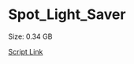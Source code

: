 # Spot_Light_Saver

Size: 0.34 GB

[Script Link](https://github.com/liuyal/Archive/blob/master/Python/Utilities/Miscellaneous/spotlight_saver.py)